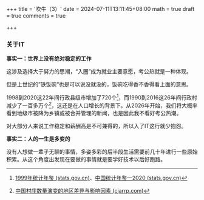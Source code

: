 +++
title = '吹牛（3）'
date = 2024-07-11T13:11:45+08:00
math = true 
draft = true
comments = true

+++

### 关于IT

**事实一：世界上没有绝对稳定的工作**

这涉及选择大于努力的思潮，“入圈”成为就业主要意愿，考公热就是一种体现。

但是上世纪的”铁饭碗“也是可以说没就没的，饭碗吃得香不香得看上面的意思。

1998到2020这22年间行政县级市增加了720个[^1]，而1990到2016这26年间行政村减少了一百多万个[^2]，这还是在人口增长的背景下。从2026年开始，我们将大概率看到地级市被降为乡镇或被合并管理的新闻，也是因此我不看好考公热潮。

对大部分人来说工作稳定和薪酬高是不可兼得的，所以入了IT这行就少抱怨。

**事实二：人的一生是多变的**

没有人想做一辈子无聊的事情，多姿多彩的后半段生活需要前几十年进行一些原始积累。从这个角度出发现在要做的事情就是要学好技术以后好跑路。





[^1]:[1999年统计年鉴 (stats.gov.cn)](https://www.stats.gov.cn/yearbook/indexC.htm)、[中国统计年鉴—2020 (stats.gov.cn)](https://www.stats.gov.cn/sj/ndsj/2020/indexch.htm)
[^2]:[中国村庄数量演变的地区差异与影响因素 (cjarrp.com)](http://www.cjarrp.com/html/zgnyzyyqh/202111010/index.html)
